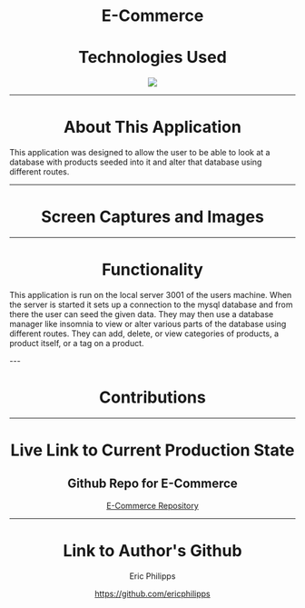 <h1 align="center">E-Commerce</h1>
<h1 align="center"></h1>
<h1 align="center">Technologies Used</h1>
<p align="center">
    <img src="https://img.shields.io/badge/JavaScript-red"  />
</p>

---

<h1 align="center">About This Application</h1>

This application was designed to allow the user to be able to look at a database with products seeded into it and alter that database using different routes.

---

<h1 align="center">Screen Captures and Images</h1>


---

<h1 align="center">Functionality</h1>

<p>This application is run on the local server 3001 of the users machine. When the server is started it sets up a connection to the mysql database and from there the user can seed the given data. They may then use a database manager like insomnia to view or alter various parts of the database using different routes. They can add, delete, or view categories of products, a product itself, or a tag on a product.</p>
---

<h1 align="center">Contributions</h1>



---

<h1 align="center">Live Link to Current Production State</h1>

<h2 align="center">Github Repo for E-Commerce</h2>
<p align="center"><a href="https://github.com/EricPhilipps/ecommerce-backend">E-Commerce Repository</a></p>

---

<h1 align="center">Link to Author's Github</h1>

<p align="center">Eric Philipps</p>
<p align="center"><a href="https://github.com/ericphilipps">https://github.com/ericphilipps</a></p>